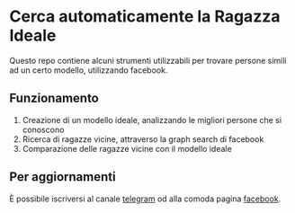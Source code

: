 # Cerca automaticamente la Ragazza Ideale

Questo repo contiene alcuni strumenti utilizzabili per trovare persone simili ad 
un certo modello, utilizzando facebook.


## Funzionamento

1. Creazione di un modello ideale, analizzando le migliori persone che si conoscono
2. Ricerca di ragazze vicine, attraverso la graph search di facebook
3. Comparazione delle ragazze vicine con il modello ideale


## Per aggiornamenti

È possibile iscriversi al canale [telegram](https://telegram.me/matteoalessiocarrara) 
od alla comoda pagina [facebook](https://www.facebook.com/matteoalessiocarrara).

